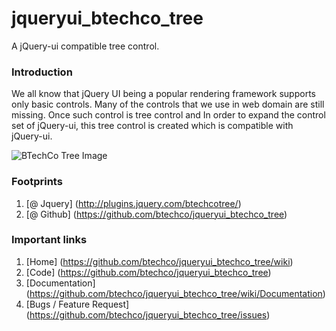 jqueryui_btechco_tree
======================
A jQuery-ui compatible tree control.


### Introduction
We all know that jQuery UI being a popular rendering framework supports only basic controls. Many of the controls that we use in web domain are still missing. Once such control is tree control and In order to expand the control set of jQuery-ui, this tree control is created which is compatible with jQuery-ui.

![BTechCo Tree Image](http://3.bp.blogspot.com/-8t4rCO1nc18/UbEgIzLWfgI/AAAAAAAATR4/2HNnKw_MT_M/s1600/jqueryui_btechco_tree.png)

### Footprints
1. [@ Jquery] (http://plugins.jquery.com/btechcotree/)
2. [@ Github] (https://github.com/btechco/jqueryui_btechco_tree)

### Important links
1. [Home] (https://github.com/btechco/jqueryui_btechco_tree/wiki)
2. [Code] (https://github.com/btechco/jqueryui_btechco_tree)
2. [Documentation] (https://github.com/btechco/jqueryui_btechco_tree/wiki/Documentation)
2. [Bugs / Feature Request] (https://github.com/btechco/jqueryui_btechco_tree/issues)

